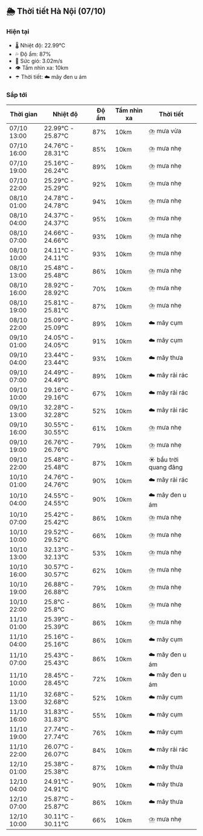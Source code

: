 ## 🌦️ Thời tiết Hà Nội (07/10)

### Hiện tại

- 🌡️ Nhiệt độ: 22.99℃
- 💦 Độ ẩm: 87%
- 💨 Sức gió: 3.02m/s
- 👁️ Tầm nhìn xa: 10km
- ☂️ Thời tiết: ☁️ mây đen u ám

### Sắp tới

| Thời gian | Nhiệt độ | Độ ẩm | Tầm nhìn xa | Thời tiết |
| --- | --- | --- | --- | --- |
| 07/10 13:00 | 22.99℃ - 25.87℃ | 87% | 10km | ⛈️ mưa vừa |
| 07/10 16:00 | 24.76℃ - 28.31℃ | 85% | 10km | ⛈️ mưa nhẹ |
| 07/10 19:00 | 25.16℃ - 26.24℃ | 89% | 10km | ⛈️ mưa nhẹ |
| 07/10 22:00 | 25.29℃ - 25.29℃ | 92% | 10km | ⛈️ mưa nhẹ |
| 08/10 01:00 | 24.78℃ - 24.78℃ | 94% | 10km | ⛈️ mưa nhẹ |
| 08/10 04:00 | 24.37℃ - 24.37℃ | 95% | 10km | ⛈️ mưa nhẹ |
| 08/10 07:00 | 24.66℃ - 24.66℃ | 93% | 10km | ⛈️ mưa nhẹ |
| 08/10 10:00 | 24.11℃ - 24.11℃ | 93% | 10km | ⛈️ mưa nhẹ |
| 08/10 13:00 | 25.48℃ - 25.48℃ | 86% | 10km | ⛈️ mưa nhẹ |
| 08/10 16:00 | 28.92℃ - 28.92℃ | 70% | 10km | ⛈️ mưa nhẹ |
| 08/10 19:00 | 25.81℃ - 25.81℃ | 87% | 10km | ⛈️ mưa nhẹ |
| 08/10 22:00 | 25.09℃ - 25.09℃ | 89% | 10km | ☁️ mây cụm |
| 09/10 01:00 | 24.05℃ - 24.05℃ | 91% | 10km | ☁️ mây cụm |
| 09/10 04:00 | 23.44℃ - 23.44℃ | 93% | 10km | ☁️ mây thưa |
| 09/10 07:00 | 24.49℃ - 24.49℃ | 89% | 10km | ☁️ mây rải rác |
| 09/10 10:00 | 29.16℃ - 29.16℃ | 67% | 10km | ☁️ mây rải rác |
| 09/10 13:00 | 32.28℃ - 32.28℃ | 52% | 10km | ☁️ mây rải rác |
| 09/10 16:00 | 30.55℃ - 30.55℃ | 61% | 10km | ⛈️ mưa nhẹ |
| 09/10 19:00 | 26.76℃ - 26.76℃ | 79% | 10km | ⛈️ mưa nhẹ |
| 09/10 22:00 | 25.48℃ - 25.48℃ | 87% | 10km | ☀️ bầu trời quang đãng |
| 10/10 01:00 | 24.76℃ - 24.76℃ | 90% | 10km | ☁️ mây rải rác |
| 10/10 04:00 | 24.55℃ - 24.55℃ | 90% | 10km | ☁️ mây đen u ám |
| 10/10 07:00 | 25.42℃ - 25.42℃ | 86% | 10km | ⛈️ mưa nhẹ |
| 10/10 10:00 | 29.52℃ - 29.52℃ | 66% | 10km | ⛈️ mưa nhẹ |
| 10/10 13:00 | 32.13℃ - 32.13℃ | 53% | 10km | ⛈️ mưa nhẹ |
| 10/10 16:00 | 30.57℃ - 30.57℃ | 62% | 10km | ⛈️ mưa nhẹ |
| 10/10 19:00 | 26.88℃ - 26.88℃ | 79% | 10km | ⛈️ mưa nhẹ |
| 10/10 22:00 | 25.8℃ - 25.8℃ | 86% | 10km | ⛈️ mưa nhẹ |
| 11/10 01:00 | 25.39℃ - 25.39℃ | 86% | 10km | ⛈️ mưa nhẹ |
| 11/10 04:00 | 25.16℃ - 25.16℃ | 86% | 10km | ☁️ mây cụm |
| 11/10 07:00 | 25.43℃ - 25.43℃ | 86% | 10km | ☁️ mây đen u ám |
| 11/10 10:00 | 28.45℃ - 28.45℃ | 72% | 10km | ☁️ mây đen u ám |
| 11/10 13:00 | 32.68℃ - 32.68℃ | 52% | 10km | ☁️ mây cụm |
| 11/10 16:00 | 31.83℃ - 31.83℃ | 55% | 10km | ☁️ mây cụm |
| 11/10 19:00 | 27.74℃ - 27.74℃ | 76% | 10km | ☁️ mây cụm |
| 11/10 22:00 | 26.07℃ - 26.07℃ | 84% | 10km | ☁️ mây rải rác |
| 12/10 01:00 | 25.38℃ - 25.38℃ | 87% | 10km | ☁️ mây thưa |
| 12/10 04:00 | 24.91℃ - 24.91℃ | 90% | 10km | ☁️ mây thưa |
| 12/10 07:00 | 25.87℃ - 25.87℃ | 86% | 10km | ☁️ mây thưa |
| 12/10 10:00 | 30.11℃ - 30.11℃ | 66% | 10km | ⛈️ mưa nhẹ |
